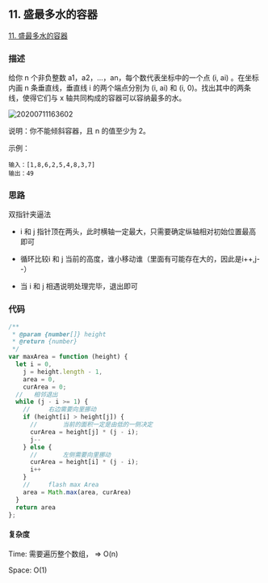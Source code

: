 ## 11. 盛最多水的容器

[11. 盛最多水的容器](https://leetcode-cn.com/problems/container-with-most-water/)

### 描述

给你 n 个非负整数 a1，a2，...，an，每个数代表坐标中的一个点 (i, ai) 。在坐标内画 n 条垂直线，垂直线 i 的两个端点分别为 (i, ai) 和 (i, 0)。找出其中的两条线，使得它们与 x 轴共同构成的容器可以容纳最多的水。

![20200711163602]( https://supyyy-1259673491.cos.ap-beijing.myqcloud.com/2020/pictures20200711163602.png)

说明：你不能倾斜容器，且 n 的值至少为 2。

示例：

```
输入：[1,8,6,2,5,4,8,3,7]
输出：49
```

### 思路

双指针夹逼法

- i 和 j 指针顶在两头，此时横轴一定最大，只需要确定纵轴相对初始位置最高即可

- 循环比较i 和 j 当前的高度，谁小移动谁（里面有可能存在大的，因此是i++,j--）
- 当 i 和 j 相遇说明处理完毕，退出即可

### 代码

```js
/**
 * @param {number[]} height
 * @return {number}
 */
var maxArea = function (height) {
  let i = 0,
    j = height.length - 1,
    area = 0,
    curArea = 0;
  //   相邻退出
  while (j - i >= 1) {
    //     右边需要向里挪动
    if (height[i] > height[j]) {
      //       当前的面积一定是由低的一侧决定
      curArea = height[j] * (j - i);
      j--
    } else {
      //       左侧需要向里挪动
      curArea = height[i] * (j - i);
      i++
    }
    //     flash max Area
    area = Math.max(area, curArea)
  }
  return area
};
```

#### 复杂度

Time: 需要遍历整个数组， => O(n)

Space: O(1)
